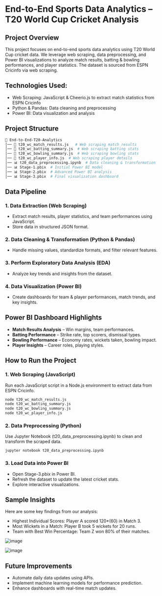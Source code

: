 # End-to-End Sports Data Analytics – T20 World Cup Cricket Analysis
## Project Overview
This project focuses on end-to-end sports data analytics using T20 World Cup cricket data. We leverage web scraping, data preprocessing, and Power BI visualizations to analyze match results, batting & bowling performances, and player statistics. The dataset is sourced from ESPN Cricinfo via web scraping.

## Technologies Used:
- Web Scraping: JavaScript & Cheerio.js to extract match statistics from ESPN Cricinfo
- Python & Pandas: Data cleaning and preprocessing
- Power BI: Data visualization and analysis

## Project Structure
``` bash
📁 End-to-End-T20-Analytics  
│── 📜 t20_wc_match_results.js   # Web scraping match results  
│── 📜 t20_wc_batting_summary.js  # Web scraping batting stats  
│── 📜 t20_wc_bowling_summary.js  # Web scraping bowling stats  
│── 📜 t20_wc_player_info.js  # Web scraping player details  
│── 📊 t20_data_preprocessing.ipynb  # Data cleaning & transformation  
│── 📊 Stage-1.pbix  # Initial Power BI model  
│── 📊 Stage-2.pbix  # Advanced Power BI analysis  
│── 📊 Stage-3.pbix  # Final visualization dashboard

```


## Data Pipeline

### 1. Data Extraction (Web Scraping)
- Extract match results, player statistics, and team performances using JavaScript.  
- Store data in structured JSON format.  

### 2. Data Cleaning & Transformation (Python & Pandas)
- Handle missing values, standardize formats, and filter relevant features.  

### 3. Perform Exploratory Data Analysis (EDA)
- Analyze key trends and insights from the dataset.  

### 4. Data Visualization (Power BI)
- Create dashboards for team & player performances, match trends, and key insights.  

## Power BI Dashboard Highlights
- **Match Results Analysis** – Win margins, team performances.  
- **Batting Performance** – Strike rate, top scorers, dismissal types.  
- **Bowling Performance** – Economy rates, wickets taken, bowling impact.  
- **Player Insights** – Career roles, playing styles.  

## How to Run the Project

### 1. Web Scraping (JavaScript)
Run each JavaScript script in a Node.js environment to extract data from ESPN Cricinfo.  

```sh
node t20_wc_match_results.js
node t20_wc_batting_summary.js
node t20_wc_bowling_summary.js
node t20_wc_player_info.js

```

### 2. Data Preprocessing (Python)
Use Jupyter Notebook (t20_data_preprocessing.ipynb) to clean and transform the scraped data.

``` sh
jupyter notebook t20_data_preprocessing.ipynb
```

### 3. Load Data into Power BI
- Open Stage-3.pbix in Power BI.
- Refresh the dataset to update the latest cricket stats.
- Explore interactive visualizations.

## Sample Insights
Here are some key findings from our analysis:

- Highest Individual Scores: Player A scored 120*(60) in Match 3.
- Most Wickets in a Match: Player B took 5 wickets for 20 runs.
- Team with Best Win Percentage: Team Z won 80% of their matches.

![image](https://github.com/user-attachments/assets/3a85ab8d-88ae-4633-a31f-2230a4d54584)

![image](https://github.com/user-attachments/assets/27f52400-4e4e-4018-bc51-be096476acd1)


## Future Improvements
- Automate daily data updates using APIs.
- Implement machine learning models for performance prediction.
- Enhance dashboards with real-time match updates.

